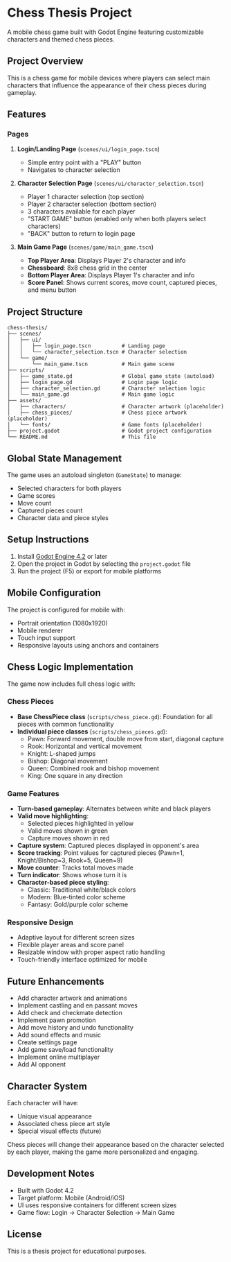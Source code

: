 # Chess Thesis Project

A mobile chess game built with Godot Engine featuring customizable characters and themed chess pieces.

## Project Overview

This is a chess game for mobile devices where players can select main characters that influence the appearance of their chess pieces during gameplay.

## Features

### Pages

1. **Login/Landing Page** (`scenes/ui/login_page.tscn`)
   - Simple entry point with a "PLAY" button
   - Navigates to character selection

2. **Character Selection Page** (`scenes/ui/character_selection.tscn`)
   - Player 1 character selection (top section)
   - Player 2 character selection (bottom section)
   - 3 characters available for each player
   - "START GAME" button (enabled only when both players select characters)
   - "BACK" button to return to login page

3. **Main Game Page** (`scenes/game/main_game.tscn`)
   - **Top Player Area**: Displays Player 2's character and info
   - **Chessboard**: 8x8 chess grid in the center
   - **Bottom Player Area**: Displays Player 1's character and info
   - **Score Panel**: Shows current scores, move count, captured pieces, and menu button

## Project Structure

```
chess-thesis/
├── scenes/
│   ├── ui/
│   │   ├── login_page.tscn          # Landing page
│   │   └── character_selection.tscn # Character selection
│   └── game/
│       └── main_game.tscn           # Main game scene
├── scripts/
│   ├── game_state.gd                # Global game state (autoload)
│   ├── login_page.gd                # Login page logic
│   ├── character_selection.gd       # Character selection logic
│   └── main_game.gd                 # Main game logic
├── assets/
│   ├── characters/                  # Character artwork (placeholder)
│   ├── chess_pieces/                # Chess piece artwork (placeholder)
│   └── fonts/                       # Game fonts (placeholder)
├── project.godot                    # Godot project configuration
└── README.md                        # This file
```

## Global State Management

The game uses an autoload singleton (`GameState`) to manage:
- Selected characters for both players
- Game scores
- Move count
- Captured pieces count
- Character data and piece styles

## Setup Instructions

1. Install [Godot Engine 4.2](https://godotengine.org/download) or later
2. Open the project in Godot by selecting the `project.godot` file
3. Run the project (F5) or export for mobile platforms

## Mobile Configuration

The project is configured for mobile with:
- Portrait orientation (1080x1920)
- Mobile renderer
- Touch input support
- Responsive layouts using anchors and containers

## Chess Logic Implementation

The game now includes full chess logic with:

### Chess Pieces
- **Base ChessPiece class** (`scripts/chess_piece.gd`): Foundation for all pieces with common functionality
- **Individual piece classes** (`scripts/chess_pieces.gd`):
  - Pawn: Forward movement, double move from start, diagonal capture
  - Rook: Horizontal and vertical movement
  - Knight: L-shaped jumps
  - Bishop: Diagonal movement
  - Queen: Combined rook and bishop movement
  - King: One square in any direction

### Game Features
- **Turn-based gameplay**: Alternates between white and black players
- **Valid move highlighting**:
  - Selected pieces highlighted in yellow
  - Valid moves shown in green
  - Capture moves shown in red
- **Capture system**: Captured pieces displayed in opponent's area
- **Score tracking**: Point values for captured pieces (Pawn=1, Knight/Bishop=3, Rook=5, Queen=9)
- **Move counter**: Tracks total moves made
- **Turn indicator**: Shows whose turn it is
- **Character-based piece styling**:
  - Classic: Traditional white/black colors
  - Modern: Blue-tinted color scheme
  - Fantasy: Gold/purple color scheme

### Responsive Design
- Adaptive layout for different screen sizes
- Flexible player areas and score panel
- Resizable window with proper aspect ratio handling
- Touch-friendly interface optimized for mobile

## Future Enhancements

- Add character artwork and animations
- Implement castling and en passant moves
- Add check and checkmate detection
- Implement pawn promotion
- Add move history and undo functionality
- Add sound effects and music
- Create settings page
- Add game save/load functionality
- Implement online multiplayer
- Add AI opponent

## Character System

Each character will have:
- Unique visual appearance
- Associated chess piece art style
- Special visual effects (future)

Chess pieces will change their appearance based on the character selected by each player, making the game more personalized and engaging.

## Development Notes

- Built with Godot 4.2
- Target platform: Mobile (Android/iOS)
- UI uses responsive containers for different screen sizes
- Game flow: Login → Character Selection → Main Game

## License

This is a thesis project for educational purposes.
